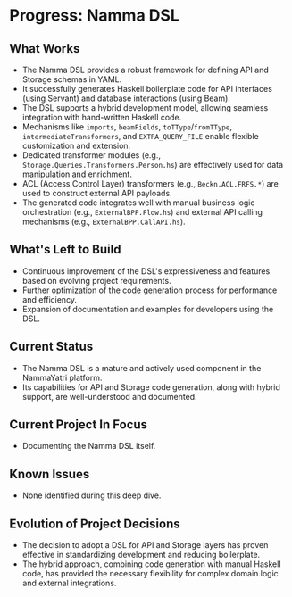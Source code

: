 # Progress: Namma DSL

## What Works
- The Namma DSL provides a robust framework for defining API and Storage schemas in YAML.
- It successfully generates Haskell boilerplate code for API interfaces (using Servant) and database interactions (using Beam).
- The DSL supports a hybrid development model, allowing seamless integration with hand-written Haskell code.
- Mechanisms like `imports`, `beamFields`, `toTType`/`fromTType`, `intermediateTransformers`, and `EXTRA_QUERY_FILE` enable flexible customization and extension.
- Dedicated transformer modules (e.g., `Storage.Queries.Transformers.Person.hs`) are effectively used for data manipulation and enrichment.
- ACL (Access Control Layer) transformers (e.g., `Beckn.ACL.FRFS.*`) are used to construct external API payloads.
- The generated code integrates well with manual business logic orchestration (e.g., `ExternalBPP.Flow.hs`) and external API calling mechanisms (e.g., `ExternalBPP.CallAPI.hs`).

## What's Left to Build
- Continuous improvement of the DSL's expressiveness and features based on evolving project requirements.
- Further optimization of the code generation process for performance and efficiency.
- Expansion of documentation and examples for developers using the DSL.

## Current Status
- The Namma DSL is a mature and actively used component in the NammaYatri platform.
- Its capabilities for API and Storage code generation, along with hybrid support, are well-understood and documented.

## Current Project In Focus
- Documenting the Namma DSL itself.

## Known Issues
- None identified during this deep dive.

## Evolution of Project Decisions
- The decision to adopt a DSL for API and Storage layers has proven effective in standardizing development and reducing boilerplate.
- The hybrid approach, combining code generation with manual Haskell code, has provided the necessary flexibility for complex domain logic and external integrations.
